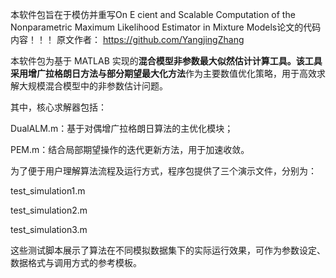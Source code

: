 本软件包旨在于模仿并重写On E cient and Scalable Computation of the Nonparametric
 Maximum Likelihood Estimator in Mixture Models论文的代码内容！！！
原文作者：
https://github.com/YangjingZhang

本软件包为基于 MATLAB 实现的**混合模型非参数最大似然估计计算工具。该工具采用增广拉格朗日方法与部分期望最大化方法**作为主要数值优化策略，用于高效求解大规模混合模型中的非参数估计问题。

其中，核心求解器包括：

DualALM.m：基于对偶增广拉格朗日算法的主优化模块；

PEM.m：结合局部期望操作的迭代更新方法，用于加速收敛。

为了便于用户理解算法流程及运行方式，程序包提供了三个演示文件，分别为：

test_simulation1.m

test_simulation2.m

test_simulation3.m

这些测试脚本展示了算法在不同模拟数据集下的实际运行效果，可作为参数设定、数据格式与调用方式的参考模板。
